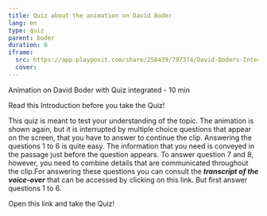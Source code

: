 ```yaml
---
title: Quiz about the animation on David Boder
lang: en
type: quiz
parent: boder
duration: 6
iframe:
  src: https://app.playposit.com/share/258439/797374/David-Boders-Interview-collection
  cover:
---
```


Animation on David Boder with Quiz integrated - 10 min 
                            
Read this Introduction before you take the Quiz!

This quiz is meant to test your understanding of the topic. The animation is shown again, but it is interrupted by multiple choice 
questions that appear on the screen, that you have to answer to continue the clip. 
Answering the questions 1 to 6 is quite easy. The information that you need is conveyed in the passage just before the question 
appears.  To answer question 7 and 8, however, you need to combine details that are communicated throughout the clip.For answering these questions you can consult the ***transcript of the voice-over*** that can be accessed by clicking on this  link.  But first answer questions 1 to 6. 

Open this link and take the Quiz!


<!-- more -->

